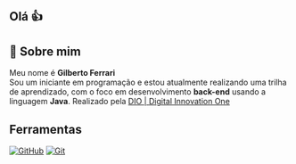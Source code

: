 ## Olá 👍
## 🚀 Sobre mim
Meu nome é **Gilberto Ferrari**<br/>
Sou um iniciante em programação e estou atualmente realizando uma trilha de aprendizado, com o foco em desenvolvimento **back-end** usando a linguagem **Java**. Realizado pela [DIO | Digital Innovation One](https://www.dio.me/)

## Ferramentas
[![GitHub](https://img.shields.io/badge/GitHub-000?style=for-the-badge&logo=github&logoColor=30A3DC)](https://docs.github.com/)
[![Git](https://img.shields.io/badge/Git-000?style=for-the-badge&logo=git&logoColor=E94D5F)](https://git-scm.com/doc) 

